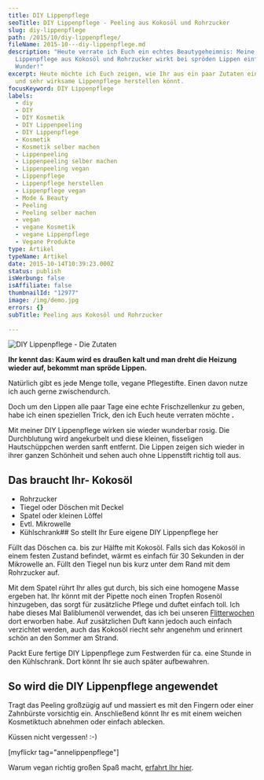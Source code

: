 ```yaml
---
title: DIY Lippenpflege
seoTitle: DIY Lippenpflege - Peeling aus Kokosöl und Rohrzucker
slug: diy-lippenpflege
path: /2015/10/diy-lippenpflege/
fileName: 2015-10---diy-lippenpflege.md
description: "Heute verrate ich Euch ein echtes Beautygeheimnis: Meine DIY
  Lippenpflege aus Kokosöl und Rohrzucker wirkt bei spröden Lippen einfach
  Wunder!"
excerpt: Heute möchte ich Euch zeigen, wie Ihr aus ein paar Zutaten eine tolle
  und sehr wirksame Lippenpflege herstellen könnt.
focusKeyword: DIY Lippenpflege
labels:
  - diy
  - DIY
  - DIY Kosmetik
  - DIY Lippenpeeling
  - DIY Lippenpflege
  - Kosmetik
  - Kosmetik selber machen
  - Lippenpeeling
  - Lippenpeeling selber machen
  - Lippenpeeling vegan
  - Lippenpflege
  - Lippenpflege herstellen
  - Lippenpflege vegan
  - Mode & Beauty
  - Peeling
  - Peeling selber machen
  - vegan
  - vegane Kosmetik
  - vegane Lippenpflege
  - Vegane Produkte
type: Artikel
typeName: Artikel
date: 2015-10-14T10:39:23.000Z
status: publish
isWerbung: false
isAffiliate: false
thumbnailId: "12977"
image: /img/demo.jpg
errors: {}
subTitle: Peeling aus Kokosöl und Rohrzucker
  
---
```


![DIY Lippenpflege - Die Zutaten](http://cardamonchai.com/wp-content/uploads/2015/10/DIY-Lippenpflege-640x640.jpg "DIY Lippenpflege - Die Zutaten")

**Ihr kennt das: Kaum wird es draußen kalt und man dreht die Heizung wieder auf,
bekommt man spröde Lippen.**

Natürlich gibt es jede Menge tolle, vegane Pflegestifte. Einen davon nutze ich
auch gerne zwischendurch.

Doch um den Lippen alle paar Tage eine echte Frischzellenkur zu geben, habe ich
einen speziellen Trick, den ich Euch heute verraten möchte **.**

Mit meiner DIY Lippenpflege wirken sie wieder wunderbar rosig. Die Durchblutung
wird angekurbelt und diese kleinen, fisseligen Hautschüppchen werden sanft
entfernt. Die Lippen zeigen sich wieder in ihrer ganzen Schönheit und sehen auch
ohne Lippenstift richtig toll aus.

## Das braucht Ihr- Kokosöl

- Rohrzucker
- Tiegel oder Döschen mit Deckel
- Spatel oder kleinen Löffel
- Evtl. Mikrowelle
- Kühlschrank## So stellt Ihr Eure eigene DIY Lippenpflege her

Füllt das Döschen ca. bis zur Hälfte mit Kokosöl. Falls sich das Kokosöl in
einem festen Zustand befindet, wärmt es einfach für 30 Sekunden in der
Mikrowelle an. Füllt den Tiegel nun bis kurz unter dem Rand mit dem Rohrzucker
auf.

Mit dem Spatel rührt Ihr alles gut durch, bis sich eine homogene Masse ergeben
hat. Ihr könnt mit der Pipette noch einen Tropfen Rosenöl hinzugeben, das sorgt
für zusätzliche Pflege und duftet einfach toll. Ich habe dieses Mal Baliblumenöl
verwendet, das ich bei unseren
[Flitterwochen](/category/unterwegs/hochzeitsreise/) dort erworben habe. Auf
zusätzlichen Duft kann jedoch auch einfach verzichtet werden, auch das Kokosöl
riecht sehr angenehm und erinnert schön an den Sommer am Strand.

Packt Eure fertige DIY Lippenpflege zum Festwerden für ca. eine Stunde in den
Kühlschrank. Dort könnt Ihr sie auch später aufbewahren.

## So wird die DIY Lippenpflege angewendet

Tragt das Peeling großzügig auf und massiert es mit den Fingern oder einer
Zahnbürste vorsichtig ein. Anschließend könnt Ihr es mit einem weichen
Kosmetiktuch abnehmen oder einfach ablecken.

Küssen nicht vergessen! :-)

[myflickr tag="annelippenpflege"]

Warum vegan richtig großen Spaß macht,
[erfahrt Ihr hier](/2015/09/ich-bleib-dabei-vegan-macht-spass/).

&nbsp;

&nbsp;

  